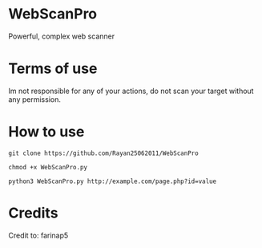 # WebScanPro
Powerful, complex web scanner

# Terms of use
Im not responsible for any of your actions, do not scan your
target without any permission.

# How to use

```
git clone https://github.com/Rayan25062011/WebScanPro
```
```
chmod +x WebScanPro.py
```
```
python3 WebScanPro.py http://example.com/page.php?id=value
```


# Credits
Credit to: farinap5
